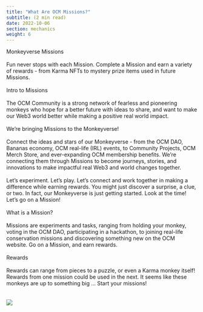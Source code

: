 ```yaml
---
title: "What Are OCM Missions?"
subtitle: (2 min read)
date: 2022-10-06
section: mechanics
weight: 6
---
```

Monkeyverse Missions
\
\
Fun never stops with each Mission. Complete a Mission and earn a variety of rewards - from Karma NFTs to mystery prize items used in future Missions.
\
\
Intro to Missions
\
\
The OCM Community is a strong network of fearless and pioneering monkeys who hope for a better future with ideas to share, and want to make our Web3 world better while making a positive real world impact.
\
\
We’re bringing Missions to the Monkeyverse!
\
\
Connect the ideas and stars of our Monkeyverse - from the OCM DAO, Bananas economy, OCM real-life (IRL) events, to Community Projects, OCM Merch Store, and ever-expanding OCM membership benefits. We’re connecting them through Missions to become journeys, stories, and innovations to make impactful real Web3 and world changes together.
\
\
Let’s experiment. Let’s play. Let’s connect and work together in making a difference while earning rewards. You might just discover a surprise, a clue, or two. In fact, our Monkeyverse is just getting started. Look at the time! Let’s go on a Mission!
\
\
What is a Mission?
\
\
Missions are experiments and tasks, ranging from holding your monkey, voting in the OCM DAO, participating in a hackathon, to joining real-life conservation missions and discovering something new on the OCM website. Go on a Mission, and earn rewards.
\
\
Rewards
\
\
Rewards can range from pieces to a puzzle, or even a Karma monkey itself! Rewards from one mission could be used in the next. 
It seems like these monkeys are up to something big … Start your missions! 
\
\
\
![](img/ocmmissions.png)


